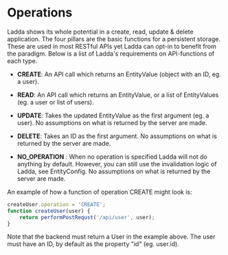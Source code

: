 # Operations

Ladda shows its whole potential in a create, read, update & delete application. The four pillars are the basic functions for a persistent storage. These are used in most RESTful APIs yet Ladda can opt-in to benefit from the paradigm. Below is a list of Ladda's requirements on API-functions of each type.

* **CREATE**: An API call which returns an EntityValue (object with an ID, eg. a user).

* **READ**: An API call which returns an EntityValue, or a list of EntityValues (eg. a user or list of users).

* **UPDATE**: Takes the updated EntityValue as the first argument (eg. a user). No assumptions on what is returned by the server are made.

* **DELETE**: Takes an ID as the first argument. No assumptions on what is returned by the server are made.

* **NO_OPERATION** : When no operation is specified Ladda will not do anything by default. However, you can still use the invalidation logic of Ladda, see EntityConfig. No assumptions on what is returned by the server are made.

An example of how a function of operation CREATE might look is:

```javascript
createUser.operation = 'CREATE';
function createUser(user) {
    return performPostRequst('/api/user', user);
}
```

Note that the backend must return a User in the example above. The user must have an ID, by default as the property "id" (eg. user.id).
